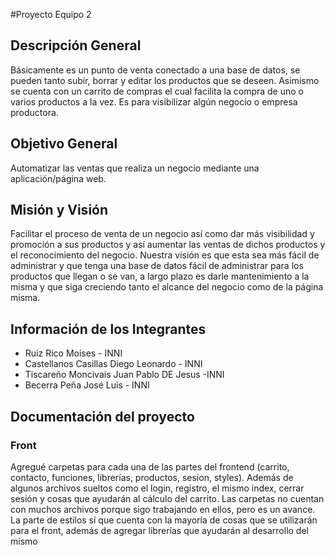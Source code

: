 #Proyecto Equipo 2

## Descripción General

Básicamente es un punto de venta conectado a una base de datos, se pueden tanto subir, borrar y editar los productos que se deseen. Asimismo se cuenta con un carrito de compras el cual facilita la compra de uno o varios productos a la vez. Es para visibilizar algún negocio o empresa productora.

## Objetivo General

Automatizar las ventas que realiza un negocio mediante una aplicación/página web.

## Misión y Visión

Facilitar el proceso de venta de un negocio así como dar más visibilidad y promoción a sus productos y así aumentar las ventas de dichos productos y el reconocimiento del negocio. Nuestra visión es que esta sea más fácil de administrar y que tenga una base de datos fácil de administrar para los productos que llegan o se van, a largo plazo es darle mantenimiento a la misma y que siga creciendo tanto el alcance del negocio como de la página misma.

## Información de los Integrantes

- Ruiz Rico Moises - INNI
- Castellanos Casillas Diego Leonardo - INNI
- Tiscareño Moncivais Juan Pablo DE Jesus -INNI
- Becerra Peña José Luis - INNI

## Documentación del proyecto

### Front
Agregué carpetas para cada una de las partes del frontend (carrito, contacto, funciones, librerías, productos, sesion, styles). Además de algunos archivos sueltos como el login, registro, el mismo index, cerrar sesión y cosas que ayudarán al cálculo del carrito. Las carpetas no cuentan con muchos archivos porque sigo trabajando en ellos, pero es un avance.
La parte de estilos sí que cuenta con la mayoría de cosas que se utilizarán para el front, además de agregar librerías que ayudarán al desarrollo del mismo